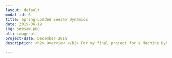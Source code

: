 ```yaml
---
layout: default
modal-id: 6
title: Spring-Loaded Seesaw Dynamics
date: 2019-06-19
img: seesaw.png
alt: image-alt
project-date: December 2018
description: <h2> Overview </h2> For my final project for a Machine Dynamics course I took, I mathematically modeled and simulated the basic dynamincs the plastic impacts involved in the system. The system was setup such that a mass will fall on one end of the seesaw and this plastic impact will prescribe the resulting trajectory of the mass on the other end of the seesaw. This simulation was done in Mathematica using Euler-Lagrange principles. <br><br><h2>Simulation Video</h2><div align="center"> <iframe width="630" height="385" src="https://www.youtube-nocookie.com/embed/QAdnnNdbUMs" frameborder="0" allow="accelerometer; autoplay; encrypted-media; gyroscope; picture-in-picture" allowfullscreen></iframe> </div> <br><br> <h2>Code</h2>The Wolfram Mathematica code used to develop this simuation can be found <a href=img/Spring_Loaded_Seesaw_Code.pdf target="_blank">here</a> <br><br><h2>Code Explained</h2> The first part of the code defines a few useful functions that are used later in the program.<br><br>The next part of the code sets up all of the transformation matrices - with reference to a ground frame - of all of the necessary points used to model the dynamics.<br><br> The next section defines a few parameters that can be adjusted such as the mass of the seesaw and the 'weights', the spring coefficients, the gravitational acceleration, etc.<br><br> The code then uses these parameters and transformation matrices to setup the Lagrangian equation used to describe the system dynamics. i.e. the difference in kinetic and potential energies of the system.<br><br> The pre-impact conditions and constraints are set up such that the system follows its expected pre-impact behaviour. Next the impacts are evaluated. This section defines the impact update laws and evaluates the plastic collisions that occur bewtween the masses and the seesaw while maintaining constraints such as the springs still being attached to the seesaw and ground.<br><br> The evaluation of these laws and constraints then give the post-impact intial conditions and behaviour which is then simulated.<br><br> The last section of the code is used to plot the results of this simulation and then animate those results. This animation is shown above.

---
```

